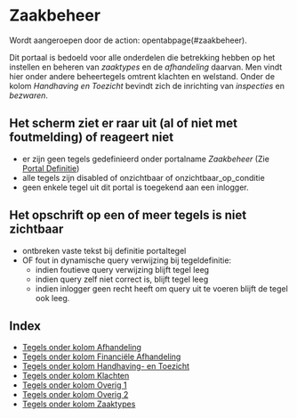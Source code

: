# Zaakbeheer

Wordt aangeroepen door de action: opentabpage(#zaakbeheer).

Dit portaal is bedoeld voor alle onderdelen die betrekking hebben op het instellen en beheren van _zaaktypes_ en de _afhandeling_ daarvan. Men vindt hier onder andere beheertegels omtrent klachten en welstand. Onder de kolom _Handhaving en Toezicht_ bevindt zich de inrichting van _inspecties_ en _bezwaren_.

## Het scherm ziet er raar uit (al of niet met foutmelding) of reageert niet

- er zijn geen tegels gedefinieerd onder portalname _Zaakbeheer_ (Zie [Portal Definitie](/docs/instellen_inrichten/portaldefinitie/README.md))
- alle tegels zijn disabled of onzichtbaar of onzichtbaar_op_conditie
- geen enkele tegel uit dit portal is toegekend aan een inlogger.

## Het opschrift op een of meer tegels is niet zichtbaar

- ontbreken vaste tekst bij definitie portaltegel
- OF fout in dynamische query verwijzing bij tegeldefinitie:
  - indien foutieve query verwijzing blijft tegel leeg
  - indien query zelf niet correct is, blijft tegel leeg
  - indien inlogger geen recht heeft om query uit te voeren blijft de tegel ook leeg.

## Index

- [Tegels onder kolom Afhandeling](/docs/probleemoplossing/portalen_en_moduleschermen/zaakbeheer/tegels_kolom_afhandeling.md)
- [Tegels onder kolom Financiële Afhandeling](/docs/probleemoplossing/portalen_en_moduleschermen/zaakbeheer/tegels_kolom_financiele_afhandeling.md)
- [Tegels onder kolom Handhaving- en Toezicht](/docs/probleemoplossing/portalen_en_moduleschermen/zaakbeheer/tegels_kolom_handhaving_toezicht.md)
- [Tegels onder kolom Klachten](/docs/probleemoplossing/portalen_en_moduleschermen/zaakbeheer/tegels_kolom_klachten.md)
- [Tegels onder kolom Overig 1](/docs/probleemoplossing/portalen_en_moduleschermen/zaakbeheer/tegels_kolom_overig_1.md)
- [Tegels onder kolom Overig 2](/docs/probleemoplossing/portalen_en_moduleschermen/zaakbeheer/tegels_kolom_overig_2.md)
- [Tegels onder kolom Zaaktypes](/docs/probleemoplossing/portalen_en_moduleschermen/zaakbeheer/tegels_kolom_zaaktypes.md)
